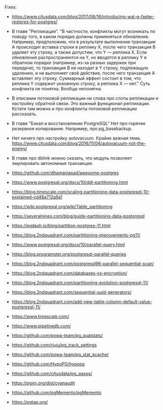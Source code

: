 Fixes:

 * https://www.citusdata.com/blog/2017/08/18/introducing-wal-g-faster-restores-for-postgres/
 * В главе "Репликация". "В частности, конфликты могут возникать по поводу того, в каком порядке должны применяться обновления. Например, предположим, что в результате выполнения транзакции А происходит вставка строки в реплику X, после чего транзакция B удаляет эту строку, а также допустим, что Y — реплика X. Если обновления распространяются на Y, но вводятся в реплику Y в обратном порядке (например, из-за разных задержек при передаче), то транзакция B не находит в Y строку, подлежащую удалению, и не выполняет своё действие, после чего транзакция А вставляет эту строку. Суммарный эффект состоит в том, что реплика Y содержит указанную строку, а реплика X — нет." Суть конфликта не понятна. Вообще непонятна.
 * В описании потоковой репликации ни слова про слоты репликации и настройку обратной связи. Это важный функционал репликации. Кстати там можно и про конфликты потоковой репликации рассказать.
 * В главе "Бэкап и восстановление PostgreSQL" Нет про горячее резервное копирование. Например, про pg_basebackup.
 * Нет ничего про настройку autovacuum. Крайне важная тема. https://www.citusdata.com/blog/2016/11/04/autovacuum-not-the-enemy/
 * В главе про dblink можно сказать, что модуль позволяет эмулировать автономные транзакции.
 * https://github.com/dhamaniasad/awesome-postgres

 * https://www.postgresql.org/docs/10/ddl-partitioning.html
 * https://blog.timescale.com/scaling-partitioning-data-postgresql-10-explained-cd48a712a9a1
 * https://wiki.postgresql.org/wiki/Table_partitioning
 * https://severalnines.com/blog/guide-partitioning-data-postgresql
 * https://pgdash.io/blog/partition-postgres-11.html
 * https://blog.2ndquadrant.com/partitioning-improvements-pg11/

 * https://www.postgresql.org/docs/10/parallel-query.html
 * https://blog.programster.org/postgresql-parallel-queries
 * https://blog.2ndquadrant.com/postgresql96-parallel-sequential-scan/

 * https://blog.2ndquadrant.com/databases-vs-encryption/
 * https://blog.2ndquadrant.com/partitioning-evolution-postgresql-11/
 * https://blog.2ndquadrant.com/sequential-uuid-generators/

 * https://blog.2ndquadrant.com/add-new-table-column-default-value-postgresql-11/

 * https://www.timescale.com/
 * https://www.pipelinedb.com/
 * https://github.com/powa-team/pg_qualstats/
 * https://github.com/rjuju/pg_track_settings
 * https://github.com/powa-team/pg_stat_kcache/
 * https://github.com/HypoPG/hypopg
 * https://github.com/citusdata/pg_paxos/
 * https://pgxn.org/dist/cyanaudit
 * https://github.com/pgMemento/pgMemento
 * https://pgtap.org/
